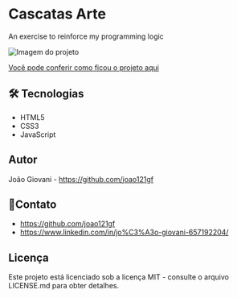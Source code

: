 # Cascatas Arte

An exercise to reinforce my programming logic

![Imagem do projeto](./img\screencapture-joao121gf-github-io-piscina-2024-08-31-16_49_21.png)

[Você pode conferir como ficou o projeto aqui](https://joao121gf.github.io/piscina/)

## 🛠 Tecnologias

- HTML5
- CSS3
- JavaScript

## Autor

João Giovani - https://github.com/joao121gf

## 💬Contato

- https://github.com/joao121gf
- https://www.linkedin.com/in/jo%C3%A3o-giovani-657192204/

## Licença

Este projeto está licenciado sob a licença MIT - consulte o arquivo LICENSE.md para obter detalhes.
